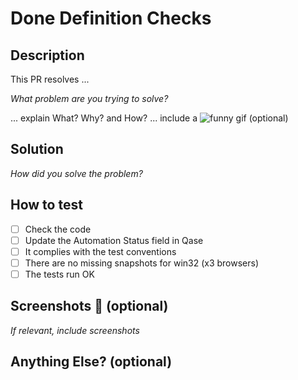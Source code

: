 # Done Definition Checks

## Description

This PR resolves ...

_What problem are you trying to solve?_

... explain What? Why? and How?
... include a ![funny gif](https://giphy.com/) (optional)

## Solution

_How did you solve the problem?_

## How to test

- [ ] Check the code
- [ ] Update the Automation Status field in Qase
- [ ] It complies with the test conventions
- [ ] There are no missing snapshots for win32 (x3 browsers)
- [ ] The tests run OK

## Screenshots 📸 (optional)

_If relevant, include screenshots_

## Anything Else? (optional)
